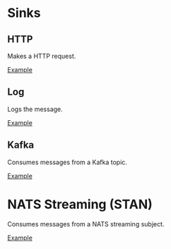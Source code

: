 # Sinks

## HTTP

Makes a HTTP request.

[Example](../examples/301-http-pipeline.py)

## Log

Logs the message.

[Example](../examples/301-cron-log-pipeline.py)

## Kafka

Consumes messages from a Kafka topic.

[Example](../examples/301-kafka-pipeline.py)

# NATS Streaming (STAN)

Consumes messages from a NATS streaming subject.

[Example](../examples/301-stan-pipeline.py)

